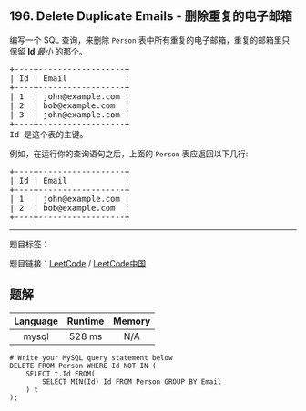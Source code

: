 ## 196. Delete Duplicate Emails - 删除重复的电子邮箱

<!--If you want to use the English description, use `question.content` instead-->

<p>编写一个 SQL 查询，来删除&nbsp;<code>Person</code>&nbsp;表中所有重复的电子邮箱，重复的邮箱里只保留&nbsp;<strong>Id&nbsp;</strong><em>最小&nbsp;</em>的那个。</p>

<pre>+----+------------------+
| Id | Email            |
+----+------------------+
| 1  | john@example.com |
| 2  | bob@example.com  |
| 3  | john@example.com |
+----+------------------+
Id 是这个表的主键。
</pre>

<p>例如，在运行你的查询语句之后，上面的 <code>Person</code> 表应返回以下几行:</p>

<pre>+----+------------------+
| Id | Email            |
+----+------------------+
| 1  | john@example.com |
| 2  | bob@example.com  |
+----+------------------+
</pre>



-----

题目标签：

题目链接：[LeetCode](https://leetcode.com/problems/delete-duplicate-emails/description/)  /  [LeetCode中国](https://leetcode-cn.com/problems/delete-duplicate-emails/description/)

## 题解



| Language | Runtime | Memory |
|:---:|:---:|:---:|
| mysql  | 528  ms | N/A |

```mysql
# Write your MySQL query statement below
DELETE FROM Person WHERE Id NOT IN (
    SELECT t.Id FROM(
        SELECT MIN(Id) Id FROM Person GROUP BY Email
    ) t
);
```

